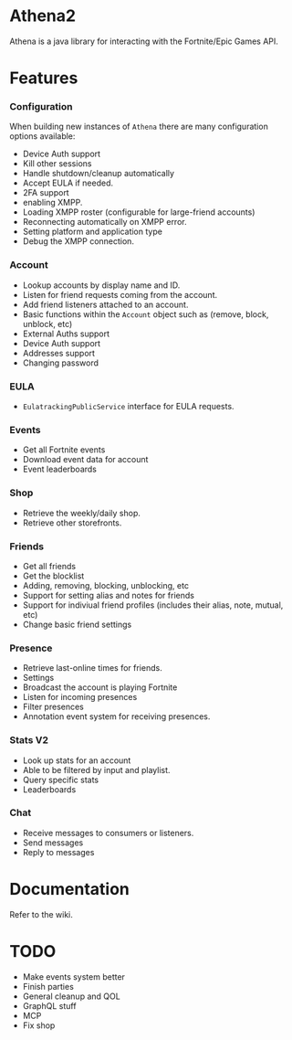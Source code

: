 # Athena2
Athena is a java library for interacting with the Fortnite/Epic Games API.

# Features

### Configuration
When building new instances of `Athena` there are many configuration options available:
- Device Auth support
- Kill other sessions
- Handle shutdown/cleanup automatically
- Accept EULA if needed.
- 2FA support
- enabling XMPP.
- Loading XMPP roster (configurable for large-friend accounts)
- Reconnecting automatically on XMPP error.
- Setting platform and application type
- Debug the XMPP connection.

### Account
- Lookup accounts by display name and ID.
- Listen for friend requests coming from the account.
- Add friend listeners attached to an account.
- Basic functions within the `Account` object such as (remove, block, unblock, etc)
- External Auths support
- Device Auth support
- Addresses support
- Changing password

### EULA
- `EulatrackingPublicService` interface for EULA requests.

### Events
- Get all Fortnite events
- Download event data for account
- Event leaderboards

### Shop
- Retrieve the weekly/daily shop.
- Retrieve other storefronts.

### Friends
- Get all friends
- Get the blocklist
- Adding, removing, blocking, unblocking, etc
- Support for setting alias and notes for friends
- Support for indiviual friend profiles (includes their alias, note, mutual, etc)
- Change basic friend settings

### Presence
- Retrieve last-online times for friends.
- Settings
- Broadcast the account is playing Fortnite
- Listen for incoming presences
- Filter presences
- Annotation event system for receiving presences.

### Stats V2
- Look up stats for an account
- Able to be filtered by input and playlist.
- Query specific stats
- Leaderboards

### Chat
- Receive messages to consumers or listeners.
- Send messages
- Reply to messages

# Documentation
Refer to the wiki.

# TODO
- Make events system better
- Finish parties
- General cleanup and QOL
- GraphQL stuff
- MCP
- Fix shop
